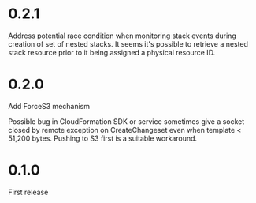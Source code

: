 # 0.2.1 

Address potential race condition when monitoring stack events during creation of set of nested stacks.
It seems it's possible to retrieve a nested stack resource prior to it being assigned a physical resource ID.

# 0.2.0

Add ForceS3 mechanism

Possible bug in CloudFormation SDK or service sometimes give a socket closed by remote exception on CreateChangeset even when template < 51,200 bytes. Pushing to S3 first is a suitable workaround.

# 0.1.0

First release
